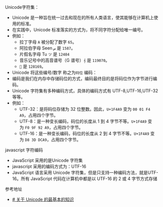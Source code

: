 Unicode字符集：
- Unicode 是一种旨在统一过去和现在的所有人类语言，使其能够在计算机上使用的标准。
- 在实践中，Unicode 标准落实的方式为，将不同字符分配给唯一编号。
- 例如：
	- 拉丁字母 `A` 被分配了数字 `65`。
	- 阿拉伯字母 Seen `س` 是 `1587`。
	- 片假名字母 Tu `ツ` 是 `12484`
	- 音乐记号中的高音谱号（G 谱号）`𝄞` 是 `119070`。
	- `💩` 是 `128169`。
- Unicode 将这些编号/数字 称之为`码位`
编码：
- 编码是我们在内存中存储码位的方式，编码最终目的是将码位作为字节进行编码。
- Unicode 字符集有多种编码方式，具体的编码方式有 UTF-8,UTF-16,UTF-32 等等。
- 例如：
	- UTF-32：是将码位存储为 32 位整数。因此，`U+1F4A9` 变为 `00 01 F4 A9`，占用四个字节。
	- UTF-8：是一种变长编码，码位的长度从 1 到 4 字节不等。`U+1F4A9` 变为 `F0 9F 92 A9`，占用四个字节。
	- UTF-16：是一种变长编码，码位的长度从 2 到 4 字节不等。`U+1F4A9` 变为 `D8 3D DCA9`，占用四个字节。

javascript 字符编码
- JavaScript 采用的是Unicode 字符集
- javascript 采用的编码方式为：UTF-16
- JavaScript 语言采用 Unicode 字符集，但是只支持一种编码方法，就是UTF-16。所有 JavaScript 代码在计算机中都是以 UTF-16 的 2 或 4 字节方式存储

参考地址
- [# 关于 Unicode 的最基本的知识](https://blog.xinshijiededa.men/unicode/)